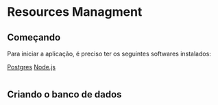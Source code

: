 #  Resources Managment

##  Começando

Para iniciar a aplicação, é preciso ter os seguintes softwares instalados:

[Postgres](https://www.postgresqltutorial.com/install-postgresql/)
[Node.js](https://docs.npmjs.com/downloading-and-installing-node-js-and-npm)

```

```

##  Criando o banco de dados

